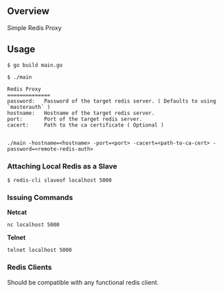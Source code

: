 ## Overview
Simple Redis Proxy


## Usage

```
$ go build main.go

$ ./main

Redis Proxy
==============
password:   Password of the target redis server. ( Defaults to using `masterauth` )
hostname:   Hostname of the target redis server.
port:       Port of the target redis server.
cacert:     Path to the ca certificate ( Optional )


./main -hostname=<hostname> -port=<port> -cacert=<path-to-ca-cert> -password=<remote-redis-auth>

```

### Attaching Local Redis as a Slave
```
$ redis-cli slaveof localhost 5000 
```

### Issuing Commands


**Netcat**
```
nc localhost 5000
```

**Telnet**
```
telnet localhost 5000
```

### Redis Clients

Should be compatible with any functional redis client.
